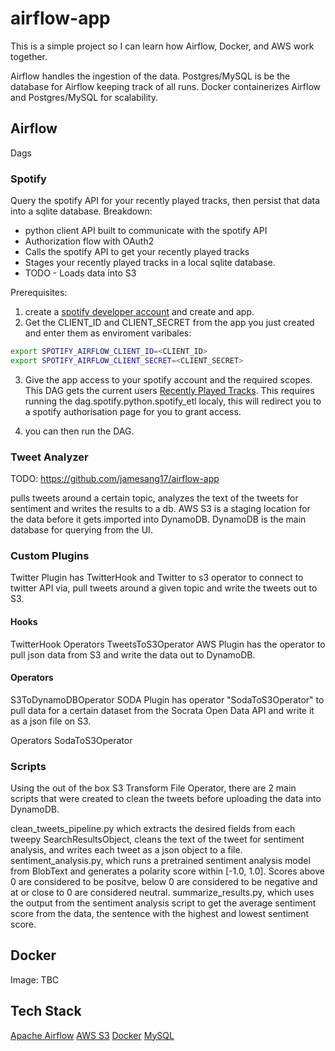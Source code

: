 # airflow-app
This is a simple project so I can learn how Airflow, Docker, and AWS work together.

Airflow handles the ingestion of the data. Postgres/MySQL is be the database for Airflow keeping track of all runs. Docker containerizes Airflow and Postgres/MySQL for scalability. 


## Airflow

Dags

### Spotify
Query the spotify API for your recently played tracks, then persist that data into a sqlite database. Breakdown:

- python client API built to communicate with the spotify API
- Authorization flow with OAuth2
- Calls the spotify API to get your recently played tracks
- Stages your recently played tracks in a local sqlite database.
- TODO - Loads data into S3

Prerequisites:

1) create a [spotify developer account](https://developer.spotify.com/dashboard/applications) and create and app. 
2) Get the CLIENT_ID and CLIENT_SECRET from the app you just created and enter them as enviroment varibales:

```bash
export SPOTIFY_AIRFLOW_CLIENT_ID=<CLIENT_ID>
export SPOTIFY_AIRFLOW_CLIENT_SECRET=<CLIENT_SECRET>
```

3) Give the app access to your spotify account and the required scopes. This DAG gets the current users [Recently Played Tracks](https://developer.spotify.com/console/get-recently-played/?limit=&after=1610224315000&before=). This requires running the dag.spotify.python.spotify_etl localy, this will redirect you to a spotify authorisation page for you to grant access.

4) you can then run the DAG.

### Tweet Analyzer
TODO: https://github.com/jamesang17/airflow-app

pulls tweets around a certain topic, analyzes the text of the tweets for sentiment and writes the results to a db.
AWS S3 is a staging location for the data before it gets imported into DynamoDB. DynamoDB is the main database for querying from the UI.

### Custom Plugins
Twitter Plugin has TwitterHook and Twitter to s3 operator to connect to twitter API via, pull tweets around a given topic and write the tweets out to S3.

#### Hooks
TwitterHook
Operators
TweetsToS3Operator
AWS Plugin has the operator to pull json data from S3 and write the data out to DynamoDB.

#### Operators
S3ToDynamoDBOperator
SODA Plugin has operator "SodaToS3Operator" to pull data for a certain dataset from the Socrata Open Data API and write it as a json file on S3.

Operators SodaToS3Operator
### Scripts
Using the out of the box S3 Transform File Operator, there are 2 main scripts that were created to clean the tweets before uploading the data into DynamoDB.

clean_tweets_pipeline.py which extracts the desired fields from each tweepy SearchResultsObject, cleans the text of the tweet for sentiment analysis, and writes each tweet as a json object to a file.
sentiment_analysis.py, which runs a pretrained sentiment analysis model from BlobText and generates a polarity score within [-1.0, 1.0]. Scores above 0 are considered to be positve, below 0 are considered to be negative and at or close to 0 are considered neutral.
summarize_results.py, which uses the output from the sentiment analysis script to get the average sentiment score from the data, the sentence with the highest and lowest sentiment score.

## Docker
Image: TBC

## Tech Stack
[Apache Airflow](https://airflow.apache.org/)
[AWS S3](https://aws.amazon.com/s3/)
[Docker](https://www.docker.com/)
[MySQL](https://www.postgresql.org/)